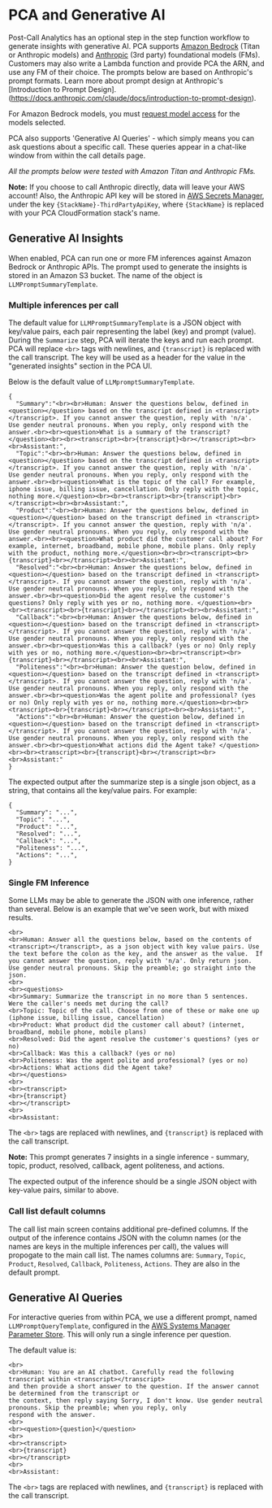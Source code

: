 # PCA and Generative AI

Post-Call Analytics has an optional step in the step function workflow to generate insights with generative AI. 
PCA supports [Amazon Bedrock](https://aws.amazon.com/bedrock/) (Titan or Anthropic models) and [Anthropic](https://www.anthropic.com/) (3rd party) foundational models (FMs). Customers may also write a Lambda function and provide PCA the ARN, and use any FM of their choice. The prompts below are based on Anthropic's prompt formats. Learn more about prompt design at Anthropic's [Introduction to Prompt Design].(https://docs.anthropic.com/claude/docs/introduction-to-prompt-design). 

For Amazon Bedrock models, you must [request model access](https://docs.aws.amazon.com/bedrock/latest/userguide/model-access.html) for the models selected.

PCA also supports 'Generative AI Queries' - which simply means you can ask questions about a specific call. These queries appear in a chat-like window from within the call details page.

*All the prompts below were tested with Amazon Titan and Anthropic FMs.*

**Note:** If you choose to call Anthropic directly, data will leave your AWS account!  Also, the Anthropic API key will be stored in [AWS Secrets Manager](https://docs.aws.amazon.com/secretsmanager/latest/userguide/intro.html), under the key `{StackName}-ThirdPartyApiKey`, where `{StackName}` is replaced with your PCA CloudFormation stack's name.

## Generative AI Insights

When enabled, PCA can run one or more FM inferences against Amazon Bedrock or Anthropic APIs. The prompt used to generate the insights is stored in an Amazon S3 bucket. The name of the object is `LLMPromptSummaryTemplate`.

### Multiple inferences per call

The default value for `LLMPromptSummaryTemplate` is a JSON object with key/value pairs, each pair representing the label (key) and prompt (value). During the `Summarize` step, PCA will iterate the keys and run each prompt. PCA will replace  `<br>` tags with newlines, and  `{transcript}` is replaced with the call transcript.  The key will be used as a header for the value in the "generated insights" section in the PCA UI.

Below is the default value of `LLMpromptSummaryTemplate`. 

```
{
  "Summary":"<br><br>Human: Answer the questions below, defined in <question></question> based on the transcript defined in <transcript></transcript>. If you cannot answer the question, reply with 'n/a'. Use gender neutral pronouns. When you reply, only respond with the answer.<br><br><question>What is a summary of the transcript?</question><br><br><transcript><br>{transcript}<br></transcript><br><br>Assistant:",
  "Topic":"<br><br>Human: Answer the questions below, defined in <question></question> based on the transcript defined in <transcript></transcript>. If you cannot answer the question, reply with 'n/a'. Use gender neutral pronouns. When you reply, only respond with the answer.<br><br><question>What is the topic of the call? For example, iphone issue, billing issue, cancellation. Only reply with the topic, nothing more.</question><br><br><transcript><br>{transcript}<br></transcript><br><br>Assistant:",
  "Product":"<br><br>Human: Answer the questions below, defined in <question></question> based on the transcript defined in <transcript></transcript>. If you cannot answer the question, reply with 'n/a'. Use gender neutral pronouns. When you reply, only respond with the answer.<br><br><question>What product did the customer call about? For example, internet, broadband, mobile phone, mobile plans. Only reply with the product, nothing more.</question><br><br><transcript><br>{transcript}<br></transcript><br><br>Assistant:",
  "Resolved":"<br><br>Human: Answer the questions below, defined in <question></question> based on the transcript defined in <transcript></transcript>. If you cannot answer the question, reply with 'n/a'. Use gender neutral pronouns. When you reply, only respond with the answer.<br><br><question>Did the agent resolve the customer's questions? Only reply with yes or no, nothing more. </question><br><br><transcript><br>{transcript}<br></transcript><br><br>Assistant:",
  "Callback":"<br><br>Human: Answer the questions below, defined in <question></question> based on the transcript defined in <transcript></transcript>. If you cannot answer the question, reply with 'n/a'. Use gender neutral pronouns. When you reply, only respond with the answer.<br><br><question>Was this a callback? (yes or no) Only reply with yes or no, nothing more.</question><br><br><transcript><br>{transcript}<br></transcript><br><br>Assistant:",
  "Politeness":"<br><br>Human: Answer the question below, defined in <question></question> based on the transcript defined in <transcript></transcript>. If you cannot answer the question, reply with 'n/a'. Use gender neutral pronouns. When you reply, only respond with the answer.<br><br><question>Was the agent polite and professional? (yes or no) Only reply with yes or no, nothing more.</question><br><br><transcript><br>{transcript}<br></transcript><br><br>Assistant:",
  "Actions":"<br><br>Human: Answer the question below, defined in <question></question> based on the transcript defined in <transcript></transcript>. If you cannot answer the question, reply with 'n/a'. Use gender neutral pronouns. When you reply, only respond with the answer.<br><br><question>What actions did the Agent take? </question><br><br><transcript><br>{transcript}<br></transcript><br><br>Assistant:"
}
```

The expected output after the summarize step is a single json object, as a string, that contains all the key/value pairs. For example:

```
{
  "Summary": "...",
  "Topic": "...",
  "Product": "...",
  "Resolved": "...",
  "Callback": "...",
  "Politeness": "...",
  "Actions": "...",
}
```


### Single FM Inference

Some LLMs may be able to generate the JSON with one inference, rather than several. Below is an example that we've seen work, but with mixed results. 

```
<br>
<br>Human: Answer all the questions below, based on the contents of <transcript></transcript>, as a json object with key value pairs. Use the text before the colon as the key, and the answer as the value.  If you cannot answer the question, reply with 'n/a'. Only return json. Use gender neutral pronouns. Skip the preamble; go straight into the json.
<br>
<br><questions>
<br>Summary: Summarize the transcript in no more than 5 sentences. Were the caller's needs met during the call?
<br>Topic: Topic of the call. Choose from one of these or make one up (iphone issue, billing issue, cancellation)
<br>Product: What product did the customer call about? (internet, broadband, mobile phone, mobile plans)
<br>Resolved: Did the agent resolve the customer's questions? (yes or no) 
<br>Callback: Was this a callback? (yes or no) 
<br>Politeness: Was the agent polite and professional? (yes or no)
<br>Actions: What actions did the Agent take? 
<br></questions> 
<br>
<br><transcript>
<br>{transcript}
<br></transcript>
<br>
<br>Assistant:
```

The `<br>` tags are replaced with newlines, and  `{transcript}` is replaced with the call transcript.

**Note:** This prompt generates 7 insights in a single inference - summary, topic, product, resolved, callback, agent politeness, and actions.

The expected output of the inference should be a single JSON object with key-value pairs, similar to above.

### Call list default columns

The call list main screen contains additional pre-defined columns. If the output of the inference contains JSON with the column names (or the names are keys in the multiple inferences per call), the values will propogate to the main call list. The names columns are: `Summary`, `Topic`, `Product`, `Resolved`, `Callback`, `Politeness`, `Actions`. They are also in the default prompt.

## Generative AI Queries

For interactive queries from within PCA, we use a different prompt, named `LLMPromptQueryTemplate`, configured in the [AWS Systems Manager Parameter Store](https://docs.aws.amazon.com/systems-manager/latest/userguide/systems-manager-parameter-store.html). This will only run a single inference per question.

The default value is:

```
<br>
<br>Human: You are an AI chatbot. Carefully read the following transcript within <transcript></transcript> 
and then provide a short answer to the question. If the answer cannot be determined from the transcript or 
the context, then reply saying Sorry, I don't know. Use gender neutral pronouns. Skip the preamble; when you reply, only 
respond with the answer.
<br>
<br><question>{question}</question>
<br>
<br><transcript>
<br>{transcript}
<br></transcript>
<br>
<br>Assistant:
```

The `<br>` tags are replaced with newlines, and  `{transcript}` is replaced with the call transcript.

